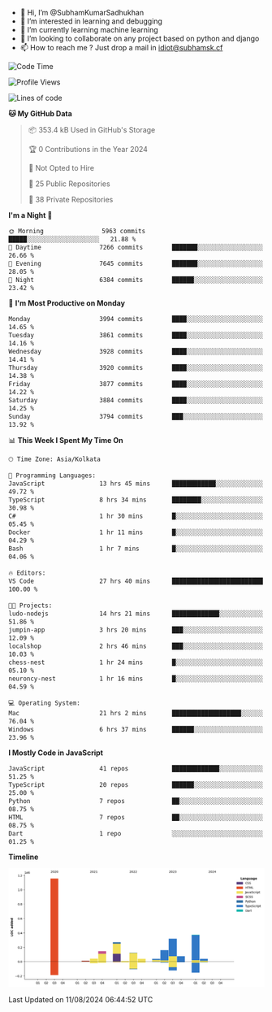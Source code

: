 - 👋 Hi, I’m @SubhamKumarSadhukhan
- 👀 I’m interested in learning and debugging
- 🌱 I’m currently learning machine learning
- 💞️ I’m looking to collaborate on any project based on python and django
- 📫 How to reach me ?
      Just drop a mail in idiot@subhamsk.cf

<!---
SubhamKumarSadhukhan/SubhamKumarSadhukhan is a ✨ special ✨ repository because its `README.md` (this file) appears on your GitHub profile.
You can click the Preview link to take a look at your changes.
--->


<!--START_SECTION:waka-->
![Code Time](http://img.shields.io/badge/Code%20Time-2%2C393%20hrs%2013%20mins-blue)

![Profile Views](http://img.shields.io/badge/Profile%20Views-0-blue)

![Lines of code](https://img.shields.io/badge/From%20Hello%20World%20I%27ve%20Written-2.8%20million%20lines%20of%20code-blue)

**🐱 My GitHub Data** 

> 📦 353.4 kB Used in GitHub's Storage 
 > 
> 🏆 0 Contributions in the Year 2024
 > 
> 🚫 Not Opted to Hire
 > 
> 📜 25 Public Repositories 
 > 
> 🔑 38 Private Repositories 
 > 
**I'm a Night 🦉** 

```text
🌞 Morning                5963 commits        █████░░░░░░░░░░░░░░░░░░░░   21.88 % 
🌆 Daytime                7266 commits        ███████░░░░░░░░░░░░░░░░░░   26.66 % 
🌃 Evening                7645 commits        ███████░░░░░░░░░░░░░░░░░░   28.05 % 
🌙 Night                  6384 commits        ██████░░░░░░░░░░░░░░░░░░░   23.42 % 
```
📅 **I'm Most Productive on Monday** 

```text
Monday                   3994 commits        ████░░░░░░░░░░░░░░░░░░░░░   14.65 % 
Tuesday                  3861 commits        ████░░░░░░░░░░░░░░░░░░░░░   14.16 % 
Wednesday                3928 commits        ████░░░░░░░░░░░░░░░░░░░░░   14.41 % 
Thursday                 3920 commits        ████░░░░░░░░░░░░░░░░░░░░░   14.38 % 
Friday                   3877 commits        ████░░░░░░░░░░░░░░░░░░░░░   14.22 % 
Saturday                 3884 commits        ████░░░░░░░░░░░░░░░░░░░░░   14.25 % 
Sunday                   3794 commits        ███░░░░░░░░░░░░░░░░░░░░░░   13.92 % 
```


📊 **This Week I Spent My Time On** 

```text
🕑︎ Time Zone: Asia/Kolkata

💬 Programming Languages: 
JavaScript               13 hrs 45 mins      ████████████░░░░░░░░░░░░░   49.72 % 
TypeScript               8 hrs 34 mins       ████████░░░░░░░░░░░░░░░░░   30.98 % 
C#                       1 hr 30 mins        █░░░░░░░░░░░░░░░░░░░░░░░░   05.45 % 
Docker                   1 hr 11 mins        █░░░░░░░░░░░░░░░░░░░░░░░░   04.29 % 
Bash                     1 hr 7 mins         █░░░░░░░░░░░░░░░░░░░░░░░░   04.06 % 

🔥 Editors: 
VS Code                  27 hrs 40 mins      █████████████████████████   100.00 % 

🐱‍💻 Projects: 
ludo-nodejs              14 hrs 21 mins      █████████████░░░░░░░░░░░░   51.86 % 
jumpin-app               3 hrs 20 mins       ███░░░░░░░░░░░░░░░░░░░░░░   12.09 % 
localshop                2 hrs 46 mins       ███░░░░░░░░░░░░░░░░░░░░░░   10.03 % 
chess-nest               1 hr 24 mins        █░░░░░░░░░░░░░░░░░░░░░░░░   05.10 % 
neuroncy-nest            1 hr 16 mins        █░░░░░░░░░░░░░░░░░░░░░░░░   04.59 % 

💻 Operating System: 
Mac                      21 hrs 2 mins       ███████████████████░░░░░░   76.04 % 
Windows                  6 hrs 37 mins       ██████░░░░░░░░░░░░░░░░░░░   23.96 % 
```

**I Mostly Code in JavaScript** 

```text
JavaScript               41 repos            █████████████░░░░░░░░░░░░   51.25 % 
TypeScript               20 repos            ██████░░░░░░░░░░░░░░░░░░░   25.00 % 
Python                   7 repos             ██░░░░░░░░░░░░░░░░░░░░░░░   08.75 % 
HTML                     7 repos             ██░░░░░░░░░░░░░░░░░░░░░░░   08.75 % 
Dart                     1 repo              ░░░░░░░░░░░░░░░░░░░░░░░░░   01.25 % 
```



**Timeline**

![Lines of Code chart](https://raw.githubusercontent.com/SubhamKumarSadhukhan/SubhamKumarSadhukhan/main/assets/bar_graph.png)


 Last Updated on 11/08/2024 06:44:52 UTC
<!--END_SECTION:waka-->
